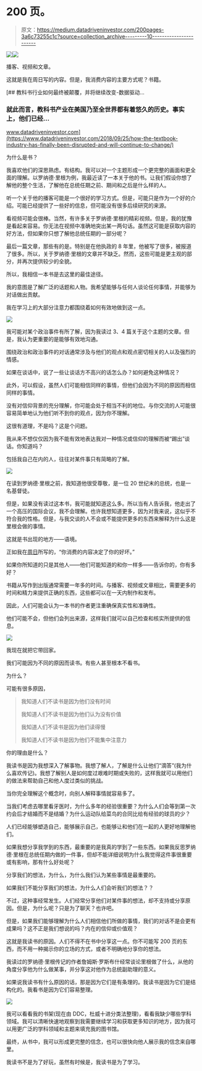 # 200 页。

> 原文：<https://medium.datadriveninvestor.com/200pages-3a6c73255c1c?source=collection_archive---------10----------------------->

[![](img/f2c35cdae24e012eeb729b71f87fcb42.png)](http://www.track.datadriveninvestor.com/1B9E)![](img/40df1b32d8fceed2c28b546370f45ea7.png)

播客、视频和文章。

这就是我在周日写的内容。但是，我消费内容的主要方式呢？书籍。

[](https://www.datadriveninvestor.com/2018/09/25/how-the-textbook-industry-has-finally-been-disrupted-and-will-continue-to-change/) [## 教科书行业如何最终被颠覆，并将继续改变-数据驱动…

### 就此而言，教科书产业在美国乃至全世界都有着悠久的历史。事实上，他们已经…

www.datadriveninvestor.com](https://www.datadriveninvestor.com/2018/09/25/how-the-textbook-industry-has-finally-been-disrupted-and-will-continue-to-change/) 

为什么是书？

我喜欢他们的深思熟虑。有结构。我可以对一个主题形成一个更完整的画面和更全面的理解。以罗纳德·里根为例，我最近读了一本关于他的书。让我们假设你想了解他的整个生活，了解他在总统任期之前、期间和之后是什么样的人。

听一个关于他的播客可能是一个很好的学习方式。但是，可能只是作为一个好的介绍。可能已经提供了一些好的信息，但可能没有很多后续研究的来源。

看视频可能会很棒。当然，有许多关于罗纳德·里根的精彩视频。但是，我的犹豫是看起来容易。你无法在视频中准确地突出某一两句话。虽然这可能是获取内容的好方法，但如果你只想了解他总统任期的一部分呢？

最后一篇文章，那些有的是。特别是在他执政的 8 年里，他被写了很多，被报道了很多。所以，关于罗纳德·里根的文章并不缺乏。然而，这些可能是更主观的部分，并再次提供较少的全貌。

所以，我相信一本书是去这里的最佳途径。

我的意图是了解广泛的话题和人物。我希望能够与任何人谈论任何事情，并能够为对话做出贡献。

我在学习上的大部分注意力都围绕着如何有效地做到这一点。

![](img/61701b2c4cc386b00fa84b826634816d.png)

我可能对某个政治事件有所了解，因为我读过 3、4 篇关于这个主题的文章。但是，我认为更重要的是能够有效地沟通。

围绕政治和政治事件的对话通常涉及与他们的观点和观点密切相关的人以及强烈的情感。

如果在谈话中，说了一些让谈话方不高兴的话怎么办？如何避免这种情况？

此外，可以假设，虽然人们可能相信同样的事情，但他们会因为不同的原因而相信同样的事情。

没有对信仰背景的充分理解，你可能会处于相当不利的地位。与你交流的人可能很容易简单地认为他们听不到你的观点，因为你不理解。

这很有道理，不是吗？这是个问题。

我从来不想仅仅因为我不能有效地表达我对一种情况或信仰的理解而被“踢出”谈话。你知道吗？

包括我自己在内的人，往往对某件事只有简略的了解。

![](img/5b443e918d08a89aaaab498a5c9df8cd.png)

在读到罗纳德·里根之前，我知道他很受尊敬，是一位 20 世纪末的总统，也是一名基督徒。

但是，如果没有读过这本书，我可能就知道这么多。所以当有人告诉我，他走出了一个高压的国际会议，我不会理解。也许我想知道更多，因为对我来说，这似乎不符合我的性格。但是，与我交谈的人不会或不能提供更多的东西来解释为什么这是里根会做的事情。

这就是书出现的地方——语境。

正如我在[周日](https://medium.com/@harrisonwendland/you-are-only-as-good-as-the-content-you-consume-a3267ed1061a)所写的，“你消费的内容决定了你的好坏。”

如果你所知道的只是其他人——他们可能知道的和你一样多——告诉你的，你有多好？

书籍从写作到出版通常需要一年多的时间。与播客、视频或文章相比，需要更多的时间和精力来提供正确的东西，这些都可以在一天内制作和发布。

因此，人们可能会认为一本书的作者更注重确保真实性和准确性。

他们可能不会，但他们会列出来源，这样我们就可以自己检查和核实所提供的信息。

![](img/3711cb82c4ccdff1f3e9d855f8d09af8.png)

我现在就把它带回家。

我们可能因为不同的原因而读书。有些人甚至根本不看书。

为什么？

可能有很多原因，

> 我知道人们不读书是因为他们没有时间
> 
> 我知道人们不读书是因为他们认为没有价值
> 
> 我知道人们不读书是因为他们读得慢
> 
> 我知道人们不读书是因为他们不能集中注意力

你的理由是什么？

我读书是因为我想深入了解事物。我想了解人，了解是什么让他们“滴答”(我为什么喜欢传记)。我想了解别人是如何度过艰难时期或失败的，这样我就可以用他们的做法来帮助自己和他人度过类似的挑战。

当你完全理解这个概念时，向别人解释事情就容易多了。

当我们考虑去哪里看牙医时，为什么多年的经验很重要？为什么人们会等到第一次约会后才结婚而不是结婚？为什么运动队给菜鸟的合同比给有经验的球员的少？

人们已经能够塑造自己，能够展示自己，也能够让和他们在一起的人更好地理解他们。

如果我想分享我学到的东西，最重要的是我真的学到了一些东西。如果我反思罗纳德·里根在总统任期内做的一件事，但却不能详细说明为什么我觉得这件事很重要或有影响，那有什么好处呢？

分享我们的想法，为什么，为什么我们认为某些事情是最重要的。

如果我们不能分享我们的想法，为什么人们会听我们的想法？？

不过，这种事经常发生。人们经常分享他们对某件事的想法，却不支持或分享原因。但是，为什么呢？只是为了聊天？也许吧。

但是，如果我们能够理解为什么人们相信他们所做的事情，我们的对话不是会更有成果吗？这不正是我们想说的吗？内在的信仰或价值观？

这就是我读书的原因。人们不得不在书中分享这一点。你不可能写 200 页的东西，而不用一种揭示你的立场的方式，或者不明确地分享你的想法。

我读过的罗纳德·里根传记的作者詹姆斯·罗斯布什经常谈论里根做了什么，从他的角度分享他为什么做某事，并分享这对他作为总统副助理的意义。

如果说我读书有什么原因的话，那是因为它们是有条理的。我读书是因为它们是结构化的。我看书是因为它们容易整理。

![](img/d0a4b32b40d04906da90bb3e6060185c.png)

我可以看看我的书架(现在由 DDC，杜威十进分类法整理)，看看我缺少哪些学科领域。我可以清晰快速地观察到我需要继续学习和获取更多知识的地方，因为我可以用更广泛的学科领域和主题来填充我的图书馆。

最终，从书中，我可以形成更完整的信念，也可以很快向他人展示我的信念来自哪里。

我读书不是为了好玩，虽然有时候是，我读书是为了学习。